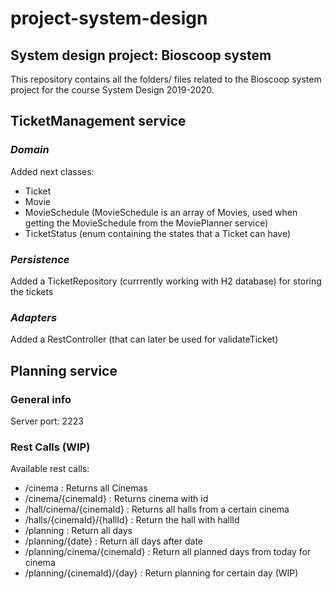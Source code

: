 # project-system-design
## System design project: Bioscoop system

This repository contains all the folders/ files related to the Bioscoop system project for the course System Design 2019-2020.


## **TicketManagement service**

### ***Domain***

Added next classes:

- Ticket
- Movie
- MovieSchedule (MovieSchedule is an array of Movies, used when getting the MovieSchedule from the MoviePlanner service)
- TicketStatus (enum containing the states that a Ticket can have)

### ***Persistence***

Added a TicketRepository (currrently working with H2 database) for storing the tickets

### ***Adapters***

Added a RestController (that can later be used for validateTicket)

## **Planning service**
### **General info**
Server port: 2223

### **Rest Calls (WIP)**
Available rest calls:
- /cinema						: Returns all Cinemas
- /cinema/{cinemaId}			: Returns cinema with id
- /hall/cinema/{cinemaId}	: Returns all halls from a certain cinema
- /halls/{cinemaId}/{hallId}	: Return the hall with hallId
- /planning						: Return all days
- /planning/{date}				: Return all days after date
- /planning/cinema/{cinemaId}		: Return all planned days from today for cinema
- /planning/{cinemaId}/{day}	: Return planning for certain day (WIP)
